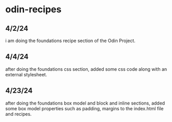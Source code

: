 # odin-recipes

## 4/2/24

i am doing the foundations recipe section of the Odin Project.

## 4/4/24

after doing the foundations css section, added some css code along with an external stylesheet.

## 4/23/24

after doing the foundations box model and block and inline sections, added some box model properties such as padding, margins to the index.html file and recipes.